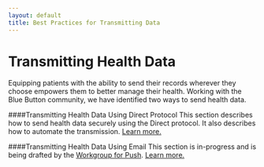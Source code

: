 ```yaml
---
layout: default
title: Best Practices for Transmitting Data
---
```


# Transmitting Health Data

Equipping patients with the ability to send their records wherever they choose empowers them to better manage their health. Working with the Blue Button community, we have identified two ways to send health data.

####Transmitting Health Data Using Direct Protocol
This section describes how to send health data securely using the Direct protocol. It also describes how to automate the transmission. [Learn more.](transmit-using-direct.html)

####Transmitting Health Data Using Email
This section is in-progress and is being drafted by the [Workgroup for Push](http://wiki.siframework.org/ABBI+Push+Workgroup). [Learn more.](transmit-using-email.html)